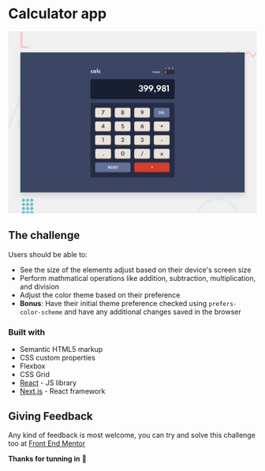 # Calculator app

![](./design/desktop-preview.jpg)

## The challenge

Users should be able to:

- See the size of the elements adjust based on their device's screen size
- Perform mathmatical operations like addition, subtraction, multiplication, and division
- Adjust the color theme based on their preference
- **Bonus**: Have their initial theme preference checked using `prefers-color-scheme` and have any additional changes saved in the browser

### Built with

- Semantic HTML5 markup
- CSS custom properties
- Flexbox
- CSS Grid
- [React](https://reactjs.org/) - JS library
- [Next.js](https://nextjs.org/) - React framework

## Giving Feedback

Any kind of feedback is most welcome, you can try and solve this challenge too at <a href="https://frontendmentor.io">Front End Mentor</a>

**Thanks for tunning in** 🚀
